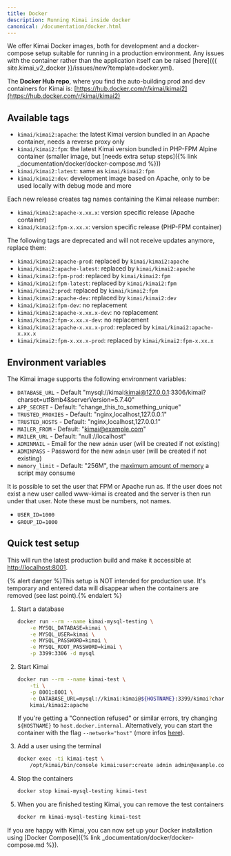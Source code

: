 ```yaml
---
title: Docker
description: Running Kimai inside docker
canonical: /documentation/docker.html
---
```


We offer Kimai Docker images, both for development and a docker-compose setup suitable for running in a production environment.
Any issues with the container rather than the application itself can be raised [here]({{ site.kimai_v2_docker }}/issues/new?template=docker.yml).

The **Docker Hub repo**, where you find the auto-building prod and dev containers for Kimai is: [https://hub.docker.com/r/kimai/kimai2](https://hub.docker.com/r/kimai/kimai2)

## Available tags

- `kimai/kimai2:apache`: the latest Kimai version bundled in an Apache container, needs a reverse proxy only
- `kimai/kimai2:fpm`: the latest Kimai version bundled in PHP-FPM Alpine container (smaller image, but [needs extra setup steps]({% link _documentation/docker/docker-compose.md %})) 
- `kimai/kimai2:latest`: same as `kimai/kimai2:fpm`
- `kimai/kimai2:dev`: development image based on Apache, only to be used locally with debug mode and more 

Each new release creates tag names containing the Kimai release number:

- `kimai/kimai2:apache-x.xx.x`: version specific release (Apache container)  
- `kimai/kimai2:fpm-x.xx.x`: version specific release (PHP-FPM container)

The following tags are deprecated and will not receive updates anymore, replace them:

- `kimai/kimai2:apache-prod`: replaced by `kimai/kimai2:apache` 
- `kimai/kimai2:apache-latest`: replaced by `kimai/kimai2:apache` 
- `kimai/kimai2:fpm-prod`: replaced by `kimai/kimai2:fpm`
- `kimai/kimai2:fpm-latest`: replaced by `kimai/kimai2:fpm` 
- `kimai/kimai2:prod`: replaced by `kimai/kimai2:fpm`
- `kimai/kimai2:apache-dev`: replaced by `kimai/kimai2:dev`  
- `kimai/kimai2:fpm-dev`: no replacement
- `kimai/kimai2:apache-x.xx.x-dev`: no replacement
- `kimai/kimai2:fpm-x.xx.x-dev`: no replacement 
- `kimai/kimai2:apache-x.xx.x-prod`: replaced by `kimai/kimai2:apache-x.xx.x` 
- `kimai/kimai2:fpm-x.xx.x-prod`: replaced by `kimai/kimai2:fpm-x.xx.x` 

## Environment variables

The Kimai image supports the following environment variables:

- `DATABASE_URL` - Default "mysql://kimai:kimai@127.0.0.1:3306/kimai?charset=utf8mb4&serverVersion=5.7.40"
- `APP_SECRET` - Default: "change_this_to_something_unique"
- `TRUSTED_PROXIES` - Default: "nginx,localhost,127.0.0.1" 
- `TRUSTED_HOSTS` - Default: "nginx,localhost,127.0.0.1"
- `MAILER_FROM` - Default: "kimai@example.com"
- `MAILER_URL` - Default: "null://localhost"
- `ADMINMAIL` - Email for the new `admin` user (will be created if not existing)
- `ADMINPASS` - Password for the new `admin` user (will be created if not existing)
- `memory_limit` - Default: "256M", the [maximum amount of memory](https://php.net/memory-limit) a script may consume

It is possible to set the user that FPM or Apache run as. If the user does not exist a new user called www-kimai is created and the server is then run under that user. Note these must be numbers, not names.

- `USER_ID=1000`
- `GROUP_ID=1000`

## Quick test setup

This will run the latest production build and make it accessible at <http://localhost:8001>.

{% alert danger %}This setup is NOT intended for production use. It's temporary and entered data will disappear when the containers are removed (see last point).{% endalert %}

1. Start a database

    ```bash
    docker run --rm --name kimai-mysql-testing \
        -e MYSQL_DATABASE=kimai \
        -e MYSQL_USER=kimai \
        -e MYSQL_PASSWORD=kimai \
        -e MYSQL_ROOT_PASSWORD=kimai \
        -p 3399:3306 -d mysql
    ```

2. Start Kimai

    ```bash
    docker run --rm --name kimai-test \
        -ti \
        -p 8001:8001 \
        -e DATABASE_URL=mysql://kimai:kimai@${HOSTNAME}:3399/kimai?charset=utf8mb4&serverVersion=8.3.0 \
        kimai/kimai2:apache
    ```

    If you're getting a "Connection refused" or similar errors, try changing `${HOSTNAME}` to `host.docker.internal`. 
    Alternatively, you can start the container with the flag `--network="host"` (more infos [here](https://stackoverflow.com/questions/24319662/from-inside-of-a-docker-container-how-do-i-connect-to-the-localhost-of-the-mach)).

3. Add a user using the terminal

    ```bash
    docker exec -ti kimai-test \
        /opt/kimai/bin/console kimai:user:create admin admin@example.com ROLE_SUPER_ADMIN
    ```

4. Stop the containers

    ```bash
    docker stop kimai-mysql-testing kimai-test
    ```
 
5. When you are finished testing Kimai, you can remove the test containers

    ```bash
    docker rm kimai-mysql-testing kimai-test
    ```

If you are happy with Kimai, you can now set up your Docker installation using [Docker Compose]({% link _documentation/docker/docker-compose.md %}).
